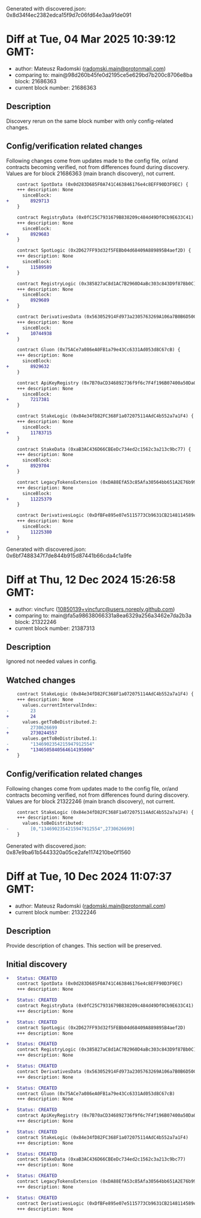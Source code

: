 Generated with discovered.json: 0x8d34f4ec2382edca15f9d7c06fd64e3aa91de091

# Diff at Tue, 04 Mar 2025 10:39:12 GMT:

- author: Mateusz Radomski (<radomski.main@protonmail.com>)
- comparing to: main@98d260b45fe0d2195ce5e629bd7b200c8706e8ba block: 21686363
- current block number: 21686363

## Description

Discovery rerun on the same block number with only config-related changes.

## Config/verification related changes

Following changes come from updates made to the config file,
or/and contracts becoming verified, not from differences found during
discovery. Values are for block 21686363 (main branch discovery), not current.

```diff
    contract SpotData (0x0d283D685F0A741C463846176e4c8EFF90D3F9EC) {
    +++ description: None
      sinceBlock:
+        8929713
    }
```

```diff
    contract RegistryData (0x0fC25C7931679B838209c484d49Df0Cb9E633C41) {
    +++ description: None
      sinceBlock:
+        8929683
    }
```

```diff
    contract SpotLogic (0x2D627FF93d32f5FEBb04d68409A889895B4aef2D) {
    +++ description: None
      sinceBlock:
+        11589589
    }
```

```diff
    contract RegistryLogic (0x385827aC8d1AC7B2960D4aBc303c843D9f87Bb0C) {
    +++ description: None
      sinceBlock:
+        8929689
    }
```

```diff
    contract DerivativesData (0x563052914Fd973a2305763269A106a7B0B6D50Cc) {
    +++ description: None
      sinceBlock:
+        10744938
    }
```

```diff
    contract Gluon (0x75ACe7a086eA0FB1a79e43Cc6331Ad053d8C67cB) {
    +++ description: None
      sinceBlock:
+        8929632
    }
```

```diff
    contract ApiKeyRegistry (0x7B70aCD346892736f9f6c7F4f196B07400a50Da0) {
    +++ description: None
      sinceBlock:
+        7217381
    }
```

```diff
    contract StakeLogic (0x84e34fD82FC368F1a072075114AdC4b552a7a1F4) {
    +++ description: None
      sinceBlock:
+        11783715
    }
```

```diff
    contract StakeData (0xaB3AC436D66CBEeDc734ed2c1562c3a213c9bc77) {
    +++ description: None
      sinceBlock:
+        8929704
    }
```

```diff
    contract LegacyTokensExtension (0xDA88EfA53c85Afa30564bb651A2E76b99a232082) {
    +++ description: None
      sinceBlock:
+        11225379
    }
```

```diff
    contract DerivativesLogic (0xDfBFe895e07e5115773Cb9631CB2148114589caC) {
    +++ description: None
      sinceBlock:
+        11225380
    }
```

Generated with discovered.json: 0x6bf7488347f7de844b915d87441b66cda4c1a9fe

# Diff at Thu, 12 Dec 2024 15:26:58 GMT:

- author: vincfurc (<10850139+vincfurc@users.noreply.github.com>)
- comparing to: main@fa5a98638066331a8ea6329a256a3462e7da2b3a block: 21322246
- current block number: 21387313

## Description

Ignored not needed values in config.

## Watched changes

```diff
    contract StakeLogic (0x84e34fD82FC368F1a072075114AdC4b552a7a1F4) {
    +++ description: None
      values.currentIntervalIndex:
-        23
+        24
      values.getToBeDistributed.2:
-        2730626699
+        2730244557
      values.getToBeDistributed.1:
-        "1346902354215947912554"
+        "1346505840564614195006"
    }
```

## Config/verification related changes

Following changes come from updates made to the config file,
or/and contracts becoming verified, not from differences found during
discovery. Values are for block 21322246 (main branch discovery), not current.

```diff
    contract StakeLogic (0x84e34fD82FC368F1a072075114AdC4b552a7a1F4) {
    +++ description: None
      values.toBeDistributed:
-        [0,"1346902354215947912554",2730626699]
    }
```

Generated with discovered.json: 0x87e9ba61b5443320a05ce2afe1174210be0f1560

# Diff at Tue, 10 Dec 2024 11:07:37 GMT:

- author: Mateusz Radomski (<radomski.main@protonmail.com>)
- current block number: 21322246

## Description

Provide description of changes. This section will be preserved.

## Initial discovery

```diff
+   Status: CREATED
    contract SpotData (0x0d283D685F0A741C463846176e4c8EFF90D3F9EC)
    +++ description: None
```

```diff
+   Status: CREATED
    contract RegistryData (0x0fC25C7931679B838209c484d49Df0Cb9E633C41)
    +++ description: None
```

```diff
+   Status: CREATED
    contract SpotLogic (0x2D627FF93d32f5FEBb04d68409A889895B4aef2D)
    +++ description: None
```

```diff
+   Status: CREATED
    contract RegistryLogic (0x385827aC8d1AC7B2960D4aBc303c843D9f87Bb0C)
    +++ description: None
```

```diff
+   Status: CREATED
    contract DerivativesData (0x563052914Fd973a2305763269A106a7B0B6D50Cc)
    +++ description: None
```

```diff
+   Status: CREATED
    contract Gluon (0x75ACe7a086eA0FB1a79e43Cc6331Ad053d8C67cB)
    +++ description: None
```

```diff
+   Status: CREATED
    contract ApiKeyRegistry (0x7B70aCD346892736f9f6c7F4f196B07400a50Da0)
    +++ description: None
```

```diff
+   Status: CREATED
    contract StakeLogic (0x84e34fD82FC368F1a072075114AdC4b552a7a1F4)
    +++ description: None
```

```diff
+   Status: CREATED
    contract StakeData (0xaB3AC436D66CBEeDc734ed2c1562c3a213c9bc77)
    +++ description: None
```

```diff
+   Status: CREATED
    contract LegacyTokensExtension (0xDA88EfA53c85Afa30564bb651A2E76b99a232082)
    +++ description: None
```

```diff
+   Status: CREATED
    contract DerivativesLogic (0xDfBFe895e07e5115773Cb9631CB2148114589caC)
    +++ description: None
```
